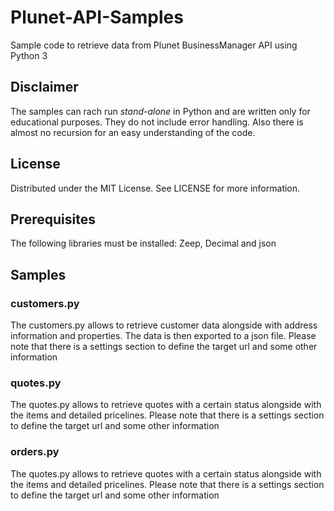 # Plunet-API-Samples
Sample code to retrieve data from Plunet BusinessManager API using Python 3

## Disclaimer
The samples can rach run *stand-alone* in Python and are written only for educational purposes. They do not include error handling. Also there is almost no recursion for an easy understanding of the code.

## License
Distributed under the MIT License. See LICENSE for more information.

## Prerequisites
The following libraries must be installed: Zeep, Decimal and json

## Samples
### customers.py
The customers.py allows to retrieve customer data alongside with address information and properties. The data is then exported to a json file.
Please note that there is a settings section to define the target url and some other information

### quotes.py
The quotes.py allows to retrieve quotes with a certain status alongside with the items and detailed pricelines.
Please note that there is a settings section to define the target url and some other information

### orders.py
The quotes.py allows to retrieve quotes with a certain status alongside with the items and detailed pricelines.
Please note that there is a settings section to define the target url and some other information


